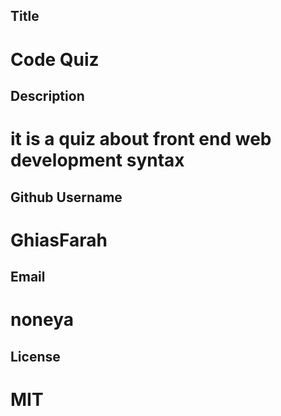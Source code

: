 ## Title

# Code Quiz


## Description

# it is a quiz about front end web development syntax

## Github Username

# GhiasFarah


## Email

# noneya

## License
# MIT
